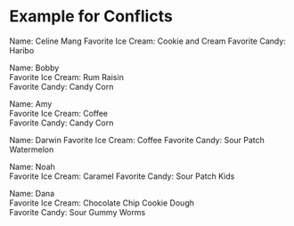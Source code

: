 # Example for Conflicts



Name: Celine Mang
Favorite Ice Cream: Cookie and Cream
Favorite Candy: Haribo

Name: Bobby  
Favorite Ice Cream: Rum Raisin  
Favorite Candy: Candy Corn 



Name: Amy  
Favorite Ice Cream: Coffee  
Favorite Candy: Candy Corn 

Name: Darwin
Favorite Ice Cream: Coffee
Favorite Candy: Sour Patch Watermelon 

Name: Noah  
Favorite Ice Cream: Caramel
Favorite Candy: Sour Patch Kids

Name: Dana  
Favorite Ice Cream: Chocolate Chip Cookie Dough  
Favorite Candy: Sour Gummy Worms




